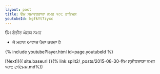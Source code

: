 ```yaml
---
layout: post
title: ਓਮ ਸਮਾਵਰਤਾਯਾ ਨਮਹ ੧੦੮ ਟਾਇਮਸ
youtubeId: kgfkYt7zyxc
---
```

 
 
 ਓਮ ਗੰਭੀਰ ਘੋਸ਼ਯ ਨਮਹ  
 
 -  ਜੋ ਮਹਾਨ ਆਵਾਜ਼ ਪੈਦਾ ਕਰਦਾ ਹੈ 
 
  
 
  
 
 
 
 
 
 


{% include youtubePlayer.html id=page.youtubeId %}
 
[Next]({{ site.baseurl }}{% link  split2/_posts/2015-08-30-ਓਮ ਸ਼੍ਰੀਧਰਾਯਾ ਨਮਹ ੧੦੮ ਟਾਇਮਸ.md%})
 
